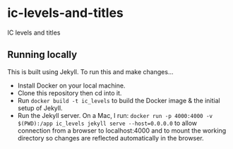 # ic-levels-and-titles
IC levels and titles


## Running locally

This is built using Jekyll. To run this and make changes...

 * Install Docker on your local machine.
 * Clone this repository then cd into it.
 * Run `docker build -t ic_levels` to build the Docker image & the initial setup of Jekyll.
 * Run the Jekyll server. On a Mac, I run: `docker run -p 4000:4000 -v $(PWD):/app ic_levels jekyll serve --host=0.0.0.0` to allow connection from a browser to localhost:4000 and to mount the working directory so changes are reflected automatically in the browser.
